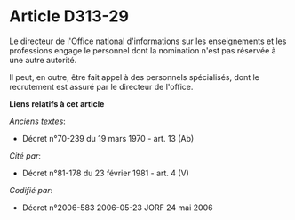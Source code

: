 # Article D313-29

Le directeur de l'Office national d'informations sur les enseignements et les professions engage le personnel dont la
nomination n'est pas réservée à une autre autorité.

Il peut, en outre, être fait appel à des personnels spécialisés, dont le recrutement est assuré par le directeur de l'office.

**Liens relatifs à cet article**

_Anciens textes_:

  - Décret n°70-239 du 19 mars 1970 - art. 13 (Ab)

_Cité par_:

  - Décret n°81-178 du 23 février 1981 - art. 4 (V)

_Codifié par_:

  - Décret n°2006-583 2006-05-23 JORF 24 mai 2006

